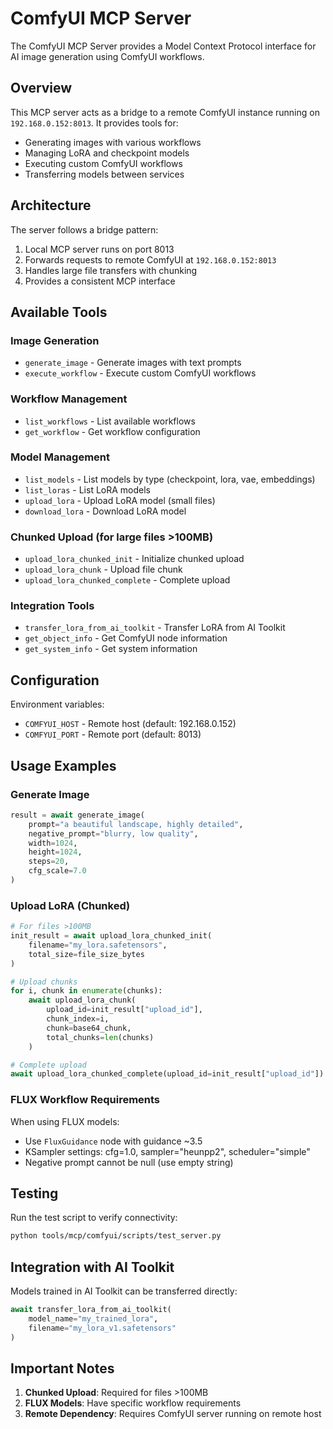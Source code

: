 # ComfyUI MCP Server

The ComfyUI MCP Server provides a Model Context Protocol interface for AI image generation using ComfyUI workflows.

## Overview

This MCP server acts as a bridge to a remote ComfyUI instance running on `192.168.0.152:8013`. It provides tools for:

- Generating images with various workflows
- Managing LoRA and checkpoint models
- Executing custom ComfyUI workflows
- Transferring models between services

## Architecture

The server follows a bridge pattern:
1. Local MCP server runs on port 8013
2. Forwards requests to remote ComfyUI at `192.168.0.152:8013`
3. Handles large file transfers with chunking
4. Provides a consistent MCP interface

## Available Tools

### Image Generation
- `generate_image` - Generate images with text prompts
- `execute_workflow` - Execute custom ComfyUI workflows

### Workflow Management
- `list_workflows` - List available workflows
- `get_workflow` - Get workflow configuration

### Model Management
- `list_models` - List models by type (checkpoint, lora, vae, embeddings)
- `list_loras` - List LoRA models
- `upload_lora` - Upload LoRA model (small files)
- `download_lora` - Download LoRA model

### Chunked Upload (for large files >100MB)
- `upload_lora_chunked_init` - Initialize chunked upload
- `upload_lora_chunk` - Upload file chunk
- `upload_lora_chunked_complete` - Complete upload

### Integration Tools
- `transfer_lora_from_ai_toolkit` - Transfer LoRA from AI Toolkit
- `get_object_info` - Get ComfyUI node information
- `get_system_info` - Get system information

## Configuration

Environment variables:
- `COMFYUI_HOST` - Remote host (default: 192.168.0.152)
- `COMFYUI_PORT` - Remote port (default: 8013)

## Usage Examples

### Generate Image
```python
result = await generate_image(
    prompt="a beautiful landscape, highly detailed",
    negative_prompt="blurry, low quality",
    width=1024,
    height=1024,
    steps=20,
    cfg_scale=7.0
)
```

### Upload LoRA (Chunked)
```python
# For files >100MB
init_result = await upload_lora_chunked_init(
    filename="my_lora.safetensors",
    total_size=file_size_bytes
)

# Upload chunks
for i, chunk in enumerate(chunks):
    await upload_lora_chunk(
        upload_id=init_result["upload_id"],
        chunk_index=i,
        chunk=base64_chunk,
        total_chunks=len(chunks)
    )

# Complete upload
await upload_lora_chunked_complete(upload_id=init_result["upload_id"])
```

### FLUX Workflow Requirements

When using FLUX models:
- Use `FluxGuidance` node with guidance ~3.5
- KSampler settings: cfg=1.0, sampler="heunpp2", scheduler="simple"
- Negative prompt cannot be null (use empty string)

## Testing

Run the test script to verify connectivity:

```bash
python tools/mcp/comfyui/scripts/test_server.py
```

## Integration with AI Toolkit

Models trained in AI Toolkit can be transferred directly:

```python
await transfer_lora_from_ai_toolkit(
    model_name="my_trained_lora",
    filename="my_lora_v1.safetensors"
)
```

## Important Notes

1. **Chunked Upload**: Required for files >100MB
2. **FLUX Models**: Have specific workflow requirements
3. **Remote Dependency**: Requires ComfyUI server running on remote host
